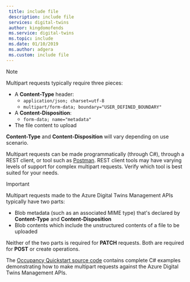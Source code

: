 ```yaml
---
 title: include file
 description: include file
 services: digital-twins
 author: kingdomofends
 ms.service: digital-twins
 ms.topic: include
 ms.date: 01/10/2019
 ms.author: adgera
 ms.custom: include file
---
```


> [!NOTE]
> Multipart requests typically require three pieces:
> * A **Content-Type** header:
>   * `application/json; charset=utf-8`
>   * `multipart/form-data; boundary="USER_DEFINED_BOUNDARY"`
> * A **Content-Disposition**:
>   * `form-data; name="metadata"`
> * The file content to upload
>
> **Content-Type** and **Content-Disposition** will vary depending on use scenario.

Multipart requests can be made programmatically (through C#), through a REST client, or tool such as [Postman](https://docs.microsoft.com/azure/digital-twins/how-to-configure-postman#multi). REST client tools may have varying levels of support for complex multipart requests. Verify which tool is best suited for your needs.

> [!IMPORTANT]
> Multipart requests made to the Azure Digital Twins Management APIs typically have two parts:
> * Blob metadata (such as an associated MIME type) that's declared by **Content-Type** and **Content-Disposition**
> * Blob contents which include the unstructured contents of a file to be uploaded
>
> Neither of the two parts is required for **PATCH** requests. Both are required for **POST** or create operations.

The [Occupancy Quickstart source code](https://github.com/Azure-Samples/digital-twins-samples-csharp/blob/master/occupancy-quickstart/src/api/update.cs) contains complete C# examples demonstrating how to make multipart requests against the Azure Digital Twins Management APIs.